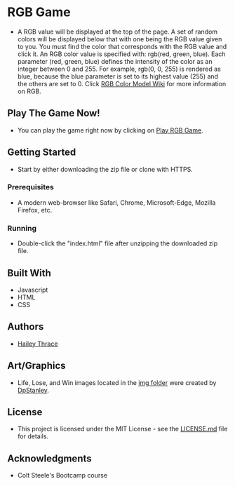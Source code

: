 # RGB Game

* A  RGB value will be displayed at the top of the page. A set of random colors will be displayed below that with one being the RGB value given to you. You must find the color
that corresponds with the RGB value and click it. An RGB color value is specified with: rgb(red, green, blue). Each parameter (red, green, blue) defines the intensity of
the color as an integer between 0 and 255. For example, rgb(0, 0, 255) is rendered as blue, because the blue parameter is set to its highest value (255) and the others are
set to 0. Click [RGB Color Model Wiki](https://en.wikipedia.org/wiki/RGB_color_model) for more information on RGB.

## Play The Game Now!

* You can play the game right now by clicking on [Play RGB Game](https://hthrace.github.io/RGB-Game/).

## Getting Started

* Start by either downloading the zip file or clone with HTTPS.

### Prerequisites

* A modern web-browser like Safari, Chrome, Microsoft-Edge, Mozilla Firefox, etc.

### Running

* Double-click the "index.html" file after unzipping the downloaded zip file.

## Built With

* Javascript
* HTML
* CSS

## Authors

* [Hailey Thrace](https://github.com/Hthrace)

## Art/Graphics

* Life, Lose, and Win images located in the [img folder](https://github.com/Hthrace/RGB-Game/tree/master/img) were created by [DpStanley](https://github.com/Dpstanley).

## License

* This project is licensed under the MIT License - see the [LICENSE.md](https://github.com/Hthrace/RGB-Game/blob/master/LICENSE) file for details.

## Acknowledgments

* Colt Steele's Bootcamp course

